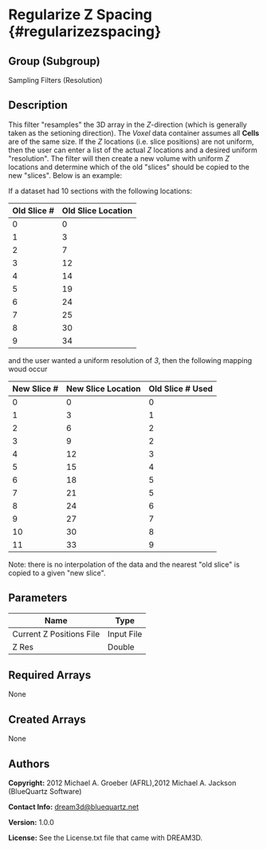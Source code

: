 Regularize Z Spacing {#regularizezspacing}
======

## Group (Subgroup) ##
Sampling Filters (Resolution)

## Description ##
This filter "resamples" the 3D array in the *Z*-direction (which is generally taken as the setioning direction).  The *Voxel* data container assumes all **Cells** are of the same size.  If the *Z* locations (i.e. slice positions) are not uniform, then the user can enter a list of the actual *Z* locations and a desired uniform "resolution".  The filter will then create a new volume with uniform *Z* locations and determine which of the old "slices" should be copied to the new "slices". Below is an example:


If a dataset had 10 sections with the following locations:

|Old Slice # |Old Slice Location|
|---------|---------|
|0|0|
|1|3|
|2|7|
|3|12|
|4|14|
|5|19|
|6|24|
|7|25|
|8|30|
|9|34|

and the user wanted a uniform resolution of *3*, then the following mapping woud occur 

|New Slice # | New Slice Location |Old Slice # Used|
|---------|---------|---------|
|0|0|0|
|1|3|1|
|2|6|2|
|3|9|2|
|4|12|3|
|5|15|4|
|6|18|5|
|7|21|5|
|8|24|6|
|9|27|7|
|10|30|8|
|11|33|9|

Note: there is no interpolation of the data and the nearest "old slice" is copied to a given "new slice".

## Parameters ##
| Name | Type |
|------|------|
| Current Z Positions File | Input File |
| Z Res | Double |

## Required Arrays ##
None

## Created Arrays ##
None

## Authors ##

**Copyright:** 2012 Michael A. Groeber (AFRL),2012 Michael A. Jackson (BlueQuartz Software)

**Contact Info:** dream3d@bluequartz.net

**Version:** 1.0.0

**License:**  See the License.txt file that came with DREAM3D.



